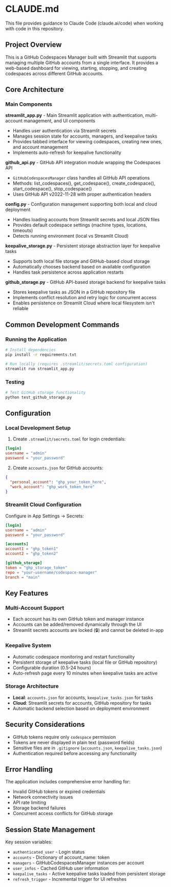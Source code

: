 # CLAUDE.md

This file provides guidance to Claude Code (claude.ai/code) when working with code in this repository.

## Project Overview

This is a GitHub Codespaces Manager built with Streamlit that supports managing multiple GitHub accounts from a single interface. It provides a web-based dashboard for viewing, starting, stopping, and creating codespaces across different GitHub accounts.

## Core Architecture

### Main Components

**streamlit_app.py** - Main Streamlit application with authentication, multi-account management, and UI components
- Handles user authentication via Streamlit secrets
- Manages session state for accounts, managers, and keepalive tasks
- Provides tabbed interface for viewing codespaces, creating new ones, and account management
- Implements auto-refresh for keepalive functionality

**github_api.py** - GitHub API integration module wrapping the Codespaces API
- `GitHubCodespacesManager` class handles all GitHub API operations
- Methods: list_codespaces(), get_codespace(), create_codespace(), start_codespace(), stop_codespace()
- Uses GitHub API v2022-11-28 with proper authentication headers

**config.py** - Configuration management supporting both local and cloud deployment
- Handles loading accounts from Streamlit secrets and local JSON files
- Provides default codespace settings (machine types, locations, timeouts)
- Detects running environment (local vs Streamlit Cloud)

**keepalive_storage.py** - Persistent storage abstraction layer for keepalive tasks
- Supports both local file storage and GitHub-based cloud storage
- Automatically chooses backend based on available configuration
- Handles task persistence across application restarts

**github_storage.py** - GitHub API-based storage backend for keepalive tasks
- Stores keepalive tasks as JSON in a GitHub repository file
- Implements conflict resolution and retry logic for concurrent access
- Enables persistence on Streamlit Cloud where local filesystem isn't reliable

## Common Development Commands

### Running the Application
```bash
# Install dependencies
pip install -r requirements.txt

# Run locally (requires .streamlit/secrets.toml configuration)
streamlit run streamlit_app.py
```

### Testing
```bash
# Test GitHub storage functionality
python test_github_storage.py
```

## Configuration

### Local Development Setup
1. Create `.streamlit/secrets.toml` for login credentials:
```toml
[login]
username = "admin"
password = "your_password"
```

2. Create `accounts.json` for GitHub accounts:
```json
{
  "personal_account": "ghp_your_token_here",
  "work_account": "ghp_work_token_here"
}
```

### Streamlit Cloud Configuration
Configure in App Settings → Secrets:
```toml
[login]
username = "admin"
password = "your_password"

[accounts]
account1 = "ghp_token1"
account2 = "ghp_token2"

[github_storage]
token = "ghp_storage_token"
repo = "your-username/codespace-manager"
branch = "main"
```

## Key Features

### Multi-Account Support
- Each account has its own GitHub token and manager instance
- Accounts can be added/removed dynamically through the UI
- Streamlit secrets accounts are locked (🔒) and cannot be deleted in-app

### Keepalive System
- Automatic codespace monitoring and restart functionality
- Persistent storage of keepalive tasks (local file or GitHub repository)
- Configurable duration (0.5-24 hours)
- Auto-refresh page every 10 minutes when keepalive tasks are active

### Storage Architecture
- **Local**: `accounts.json` for accounts, `keepalive_tasks.json` for tasks
- **Cloud**: Streamlit secrets for accounts, GitHub repository for tasks
- Automatic backend selection based on deployment environment

## Security Considerations

- GitHub tokens require only `codespace` permission
- Tokens are never displayed in plain text (password fields)
- Sensitive files are in `.gitignore` (`accounts.json`, `keepalive_tasks.json`)
- Authentication required before accessing any functionality

## Error Handling

The application includes comprehensive error handling for:
- Invalid GitHub tokens or expired credentials
- Network connectivity issues
- API rate limiting
- Storage backend failures
- Concurrent access conflicts for GitHub storage

## Session State Management

Key session variables:
- `authenticated_user` - Login status
- `accounts` - Dictionary of account_name: token
- `managers` - GitHubCodespacesManager instances per account
- `user_infos` - Cached GitHub user information
- `keepalive_tasks` - Active keepalive tasks loaded from persistent storage
- `refresh_trigger` - Incremental trigger for UI refreshes